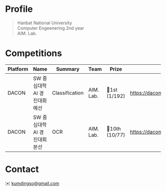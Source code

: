 # Profile
> Hanbat National University 
> </br>Computer Engeenering 2nd year
> </br>AIM. Lab.

# Competitions
|Platform|Name|Summary|Team|Prize|Link|
|---|---|---|---|---|---|
|DACON|SW 중심대학 AI 경진대회 예선|Classification|AIM. Lab.|🥇1st (1/192)|https://dacon.io/competitions/official/235902/leaderboard|
|DACON|SW 중심대학 AI 경진대회 본선|OCR|AIM. Lab.|🥉10th (10/77)|https://dacon.io/competitions/official/235970/leaderboard|

# Contact
✉️ kumdingso@gmail.com
